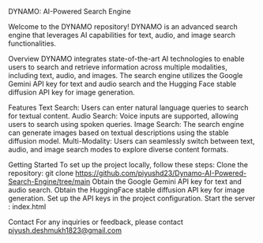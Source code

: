 DYNAMO: AI-Powered Search Engine

Welcome to the DYNAMO repository! DYNAMO is an advanced search engine that leverages AI capabilities for text, audio, and image search functionalities.

Overview
DYNAMO integrates state-of-the-art AI technologies to enable users to search and retrieve information across multiple modalities, including text, audio, and images. The search engine utilizes the Google Gemini API key for text and audio search and the Hugging Face stable diffusion API key for image generation.

Features
Text Search: Users can enter natural language queries to search for textual content.
Audio Search: Voice inputs are supported, allowing users to search using spoken queries.
Image Search: The search engine can generate images based on textual descriptions using the stable diffusion model.
Multi-Modality: Users can seamlessly switch between text, audio, and image search modes to explore diverse content formats.

Getting Started
To set up the project locally, follow these steps:
Clone the repository: git clone https://github.com/piyushd23/Dynamo-AI-Powered-Search-Engine/tree/main
Obtain the Google Gemini API key for text and audio search.
Obtain the HuggingFace stable diffusion API key for image generation.
Set up the API keys in the project configuration.
Start the server : index.html

Contact
For any inquiries or feedback, please contact piyush.deshmukh1823@gmail.com
